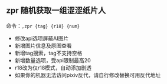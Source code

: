 ## zpr 随机获取一组涩涩纸片人
命令：`,zpr {tag} {r18} {num}`
- 修改api选项屏蔽AI图片
- 新增图片信息及原图查看
- 新增tag搜索，tag不支持空格
- 新增数量选项，受api限制最高20
- r18改为仅r18模式，自动添加剧透
- 如果你的机器无法访问pixiv反代，请自行修改替换可用反代地址